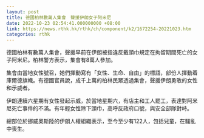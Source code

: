 ```yaml
---
layout: post
title: 德國柏林數萬人集會　聲援伊朗女子阿米尼
date: 2022-10-23 02:54:41.000000000 +08:00
link: https://news.rthk.hk/rthk/ch/component/k2/1672254-20221023.htm
categories: rthk
---
```


德國柏林有數萬人集會，聲援早前在伊朗被指違反戴頭巾規定在拘留期間死亡的女子阿米尼。柏林警方表示，集會有8萬人參加。

集會由當地女性號召，她們揮動寫有「女性、生命、自由」的標語，部份人揮動着庫爾德旗幟。有德國官員說，成千上萬的柏林民眾透過集會，聲援伊朗勇敢的女性和示威者。

伊朗連續六星期有女性發起示威，於當地星期六，有店主和工人罷工，表達對阿米尼死亡事件的不滿。有年輕女性除下頭巾，高呼反政府口號，與安全部隊對峙。

總部位於挪威奧斯陸的伊朗人權組織表示，至今至少有122人，包括兒童，在騷亂中喪生。
